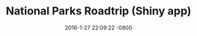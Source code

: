 ---
layout: post
title:  "National Parks Roadtrip (Shiny app)"
date:   2016-1-27 22:09:22 -0800
categories: Coursera Shiny
description: For the developing data products class, I created shiny app that will let users input their trip’s starting location and how many parks they would like to visit. It then uses a nearest neighbor algorithm to plot the trip and give info about the parks.
---